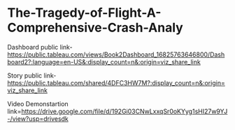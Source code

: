 # The-Tragedy-of-Flight-A-Comprehensive-Crash-Analy


Dashboard public link-https://public.tableau.com/views/Book2Dashboard_16825763646800/Dashboard2?:language=en-US&:display_count=n&:origin=viz_share_link

Story public link-https://public.tableau.com/shared/4DFC3HW7M?:display_count=n&:origin=viz_share_link

Video Demonstartion link=https://drive.google.com/file/d/192Gi03CNwLxxqSr0oKYyg1sHI27w9YJ-/view?usp=drivesdk
